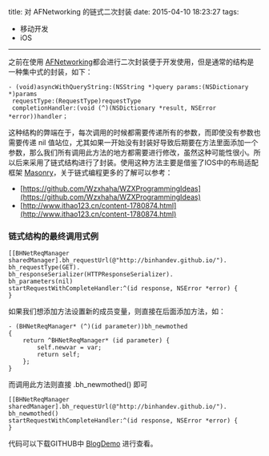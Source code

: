 title: 对 AFNetworking 的链式二次封装
date: 2015-04-10 18:23:27
tags:
- 移动开发
- iOS
---

之前在使用 [AFNetworking](https://github.com/AFNetworking/AFNetworking)都会进行二次封装便于开发使用，但是通常的结构是一种集中式的封装，如下：

``` objc
- (void)asyncWithQueryString:(NSString *)query params:(NSDictionary *)params 
 requestType:(RequestType)requestType 
 completionHandler:(void (^)(NSDictionary *result, NSError *error))handler；
```
这种结构的弊端在于，每次调用的时候都需要传递所有的参数，而即使没有参数也需要传递 nil 值站位，尤其如果一开始没有封装好导致后期要在方法里面添加一个参数，那么我们所有调用此方法的地方都需要进行修改，虽然这种可能性很小。所以后来采用了链式结构进行了封装。使用这种方法主要是借鉴了IOS中的布局适配框架 [Masonry](https://github.com/SnapKit/Masonry)，关于链式编程更多的了解可以参考：

* [https://github.com/Wzxhaha/WZXProgrammingIdeas](https://github.com/Wzxhaha/WZXProgrammingIdeas)
* [http://www.ithao123.cn/content-1780874.html](http://www.ithao123.cn/content-1780874.html)

<!-- more -->

### 链式结构的最终调用式例

``` objc
[[BHNetReqManager sharedManager].bh_requestUrl(@"http://binhandev.github.io/").
bh_requestType(GET).
bh_responseSerializer(HTTPResponseSerializer).
bh_parameters(nil) 
startRequestWithCompleteHandler:^(id response, NSError *error) {
}
```

如果我们想添加方法设置新的成员变量，则直接在后面添加方法，如：

``` objc
- (BHNetReqManager* (^)(id parameter))bh_newmothed
{
    return ^BHNetReqManager* (id parameter) {
        self.newvar = var;
        return self;
    };
}
```

而调用此方法则直接 .bh_newmothed() 即可

``` objc
[[BHNetReqManager sharedManager].bh_requestUrl(@"http://binhandev.github.io/").
bh_newmothed() 
startRequestWithCompleteHandler:^(id response, NSError *error) {
}
```

代码可以下载GITHUB中 [BlogDemo](https://github.com/binhandev/BlogDemo) 进行查看。            